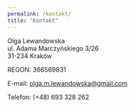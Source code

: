 ```yaml
---
permalink: /kontakt/
title: "Kontakt"
---
```


Olga Lewandowska<br/>
ul. Adama Marczyńskiego 3/26<br/>
31-234 Kraków

REGON: 366569831

E-mail: <olga.m.lewandowska@gmail.com>

Telefon: (+48) 693 328 262
